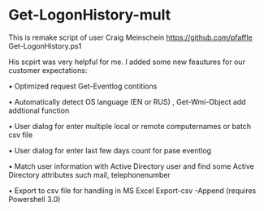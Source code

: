 Get-LogonHistory-mult
=====================

This is remake script of user Craig Meinschein https://github.com/pfaffle Get-LogonHistory.ps1

His scpirt was very helpful for me. I added some new feautures for our customer expectations:

•	Optimized request Get-Eventlog contitions

•	Automatically detect OS language (EN or RUS) , Get-Wmi-Object  add addtional function

•	User dialog for enter multiple local or remote computernames or batch csv file 

•	User dialog for enter last few days count for pase eventlog 

•	Match user information with Active Directory user and find some Active Directory attributes such mail, telephonenumber

•	Export to csv file for handling in MS Excel Export-csv -Append (requires Powershell 3.0)


